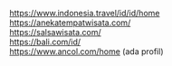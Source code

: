 https://www.indonesia.travel/id/id/home
<br>
https://anekatempatwisata.com/
<br>
https://salsawisata.com/
<br>
https://bali.com/id/
<br>
https://www.ancol.com/home (ada profil)
<br>

